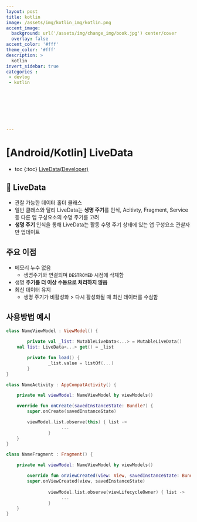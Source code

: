 ```yaml
---
layout: post
title: kotlin
image: /assets/img/kotlin_img/kotlin.png
accent_image: 
  background: url('/assets/img/change_img/book.jpg') center/cover
  overlay: false
accent_color: '#fff'
theme_color: '#fff'
description: >
  kotlin
invert_sidebar: true
categories :
 - devlog	
 - kotlin








---
```


# [Android/Kotlin] LiveData

* toc
{:toc}
[LiveData(Developer)](https://developer.android.com/topic/libraries/architecture/livedata?hl=ko)

## 📌 LiveData

- 관찰 가능한 데이터 홀더 클래스
- 일반 클래스와 달리 LiveData는 **생명 주기**를 인식, Acitivty, Fragment, Service 등 다른 앱 구성요소의 수명 주기를 고려
- **생명 주기** 인식을 통해 LiveData는 활동 수명 주기 상태에 있는 앱 구성요소 관찰자만 업데이트



## 주요 이점

- 메모리 누수 없음
  - 생명주기와 연결되며 `DESTROYED` 시점에 삭제함
- 생명 **주기를 더 이상 수동으로 처리하지 않음**
- 최신 데이터 유지
  - 생명 주기가 비활성화 > 다시 활성화될 때 최신 데이터를 수심함



## 사용방법 예시

```kotlin
class NameViewModel : ViewModel() {

		private val _list: MutableLiveData<...> = MutableLiveData()
    val list: LiveData<...> get() = _list

		private fun load() {
				_list.value = listOf(...)
		}
}
```

```kotlin
class NameActivity : AppCompatActivity() {

    private val viewModel: NameViewModel by viewModels()

    override fun onCreate(savedInstanceState: Bundle?) {
        super.onCreate(savedInstanceState)

        viewModel.list.observe(this) { list ->
					 ...
				}
    }
}

class NameFragment : Fragment() {

    private val viewModel: NameViewModel by viewModels()

		override fun onViewCreated(view: View, savedInstanceState: Bundle?) {
        super.onViewCreated(view, savedInstanceState)
			
				viewModel.list.observe(viewLifecycleOwner) { list ->
					 ...
				}
    }
}

```



